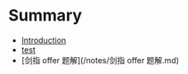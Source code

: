 # Summary

* [Introduction](README.md)
* [test](test.md)
* [剑指 offer 题解](/notes/剑指 offer 题解.md)





